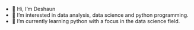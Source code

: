 - 👋 Hi, I’m Deshaun
- 👀 I’m interested in data analysis, data science and python programming.
- 🌱 I’m currently learning python with a focus in the data science field.


<!---
NightOwl4801/NightOwl4801 is a ✨ special ✨ repository because its `README.md` (this file) appears on your GitHub profile.
You can click the Preview link to take a look at your changes.
--->
